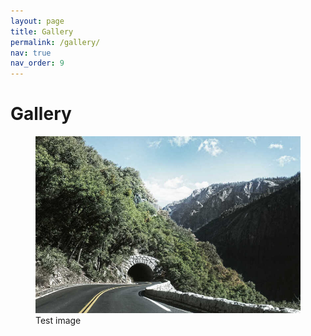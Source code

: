 ```yaml
---
layout: page
title: Gallery
permalink: /gallery/
nav: true
nav_order: 9
---
```


# Gallery

<div class="gallery">
  <figure>
    <img src="assets/img/gallery/image1.jpg" alt="Image 1">
    <figcaption>Test image</figcaption>
  </figure>
</div>
